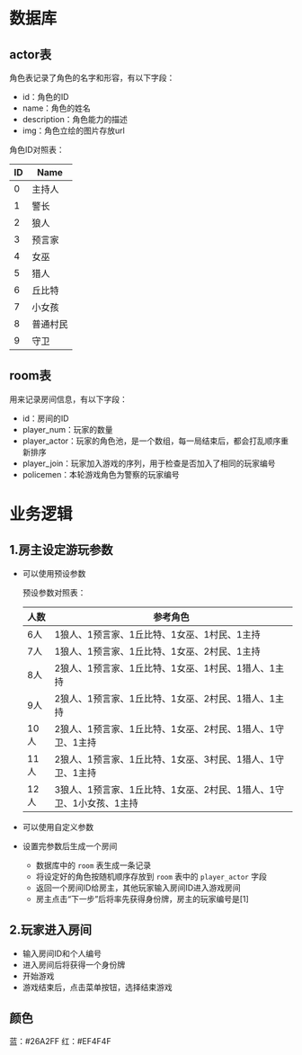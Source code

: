 # 数据库

## actor表
角色表记录了角色的名字和形容，有以下字段：
- id：角色的ID
- name：角色的姓名
- description：角色能力的描述
- img：角色立绘的图片存放url

角色ID对照表：

| ID | Name |
|--|--|
|0|主持人|
|1|警长|
|2|狼人|
|3|预言家|
|4|女巫|
|5|猎人|
|6|丘比特|
|7|小女孩|
|8|普通村民|
|9|守卫|

## room表
用来记录房间信息，有以下字段：
- id：房间的ID
- player_num：玩家的数量
- player_actor：玩家的角色池，是一个数组，每一局结束后，都会打乱顺序重新排序
- player_join：玩家加入游戏的序列，用于检查是否加入了相同的玩家编号
- policemen：本轮游戏角色为警察的玩家编号


# 业务逻辑

## 1.房主设定游玩参数
- 可以使用预设参数
  
  预设参数对照表：

  | 人数 | 参考角色 |
  |--|--|
  |6人|1狼人、1预言家、1丘比特、1女巫、1村民、1主持|
  |7人|1狼人、1预言家、1丘比特、1女巫、2村民、1主持|
  |8人|2狼人、1预言家、1丘比特、1女巫、1村民、1猎人、1主持|
  |9人|2狼人、1预言家、1丘比特、1女巫、2村民、1猎人、1主持|
  |10人|2狼人、1预言家、1丘比特、1女巫、2村民、1猎人、1守卫、1主持|
  |11人|2狼人、1预言家、1丘比特、1女巫、3村民、1猎人、1守卫、1主持|
  |12人|3狼人、1预言家、1丘比特、1女巫、2村民、1猎人、1守卫、1小女孩、1主持|

- 可以使用自定义参数
- 设置完参数后生成一个房间
  - 数据库中的 `room` 表生成一条记录
  - 将设定好的角色按随机顺序存放到 `room` 表中的 `player_actor` 字段
  - 返回一个房间ID给房主，其他玩家输入房间ID进入游戏房间
  - 房主点击“下一步”后将率先获得身份牌，房主的玩家编号是[1]

## 2.玩家进入房间
- 输入房间ID和个人编号
- 进入房间后将获得一个身份牌
- 开始游戏
- 游戏结束后，点击菜单按钮，选择结束游戏


## 颜色
蓝：#26A2FF
红：#EF4F4F